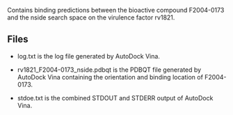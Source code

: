 Contains binding predictions between the bioactive compound F2004-0173 and the nside search space on the virulence factor rv1821.

## Files

- log.txt is the log file generated by AutoDock Vina.

- rv1821_F2004-0173_nside.pdbqt is the PDBQT file generated by AutoDock Vina containing the orientation and binding location of F2004-0173.

- stdoe.txt is the combined STDOUT and STDERR output of AutoDock Vina.

